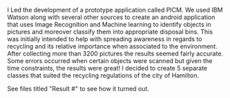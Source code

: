 

I Led the development of a prototype application called PICM. We used IBM Watson along with several other sources to create an android application that uses Image Recognition and Machine learning to identify objects in pictures and moreover classify them into appropriate disposal bins. This was initially intended to help with spreading awareness in regards to recycling and its relative importance when associated to the environment. After collecting more than 3200 pictures the results seemed fairly accurate. Some errors occurred when certain objects were scanned but given the time constraints, the results were great! I decided to create 5 separate classes that suited the recycling regulations of the city of Hamilton.

See files titled "Result #" to see how it turned out.


